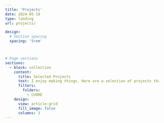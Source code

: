 ```yaml
---
title: 'Projects'
date: 2024-05-19
type: landing
url: projects/

design:
  # Section spacing
  spacing: '5rem'



# Page sections
sections:
  - block: collection
    content:
      title: Selected Projects
      text: I enjoy making things. Here are a selection of projects that I have worked on over the years.
      filters:
        folders:
          - CUORE
    design:
      view: article-grid
      fill_image: false
      columns: 3
---
```

